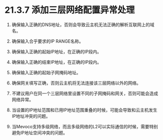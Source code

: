 # 21.3.7 添加三层网络配置异常处理

1. 确保输入正确的DNS地址，否则会导致云主机无法正确的解析互联网上的域名。

2. 确保输入合乎要求的IP RANGE名称。

3. 确保输入正确的起始IP地址，在正确的IP段内。

4. 确保输入正确的结束IP地址，在正确的IP段内。

5. 确保输入正确的起始子网掩码地址。

6. 确保网关填写正确，否则云主机将无法连接该三层网络以外的网络。

7. 不建议用户在同一个三层网络里设置不同的子网掩码和网关，否则可能会造成网络异常。

8. 当设置的IP地址范围和已用IP地址范围重叠的时候，可能会导致和云主机发生IP地址冲突的问题。

9. 当Mevoco支持多级网络，而且多级网络的L2可以实际通信的时候，需要特别避免IP地址空间冲突的问题。

